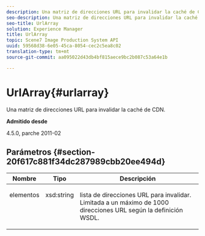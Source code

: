 ```yaml
---
description: Una matriz de direcciones URL para invalidar la caché de CDN.
seo-description: Una matriz de direcciones URL para invalidar la caché de CDN.
seo-title: UrlArray
solution: Experience Manager
title: UrlArray
topic: Scene7 Image Production System API
uuid: 59568d38-6e05-45ca-8054-cec2c5ea8c02
translation-type: tm+mt
source-git-commit: aa095022d43db4bf815aece9bc2b087c53a64e1b

---
```



# UrlArray{#urlarray}

Una matriz de direcciones URL para invalidar la caché de CDN.

**Admitido desde**

4.5.0, parche 2011-02

## Parámetros {#section-20f617c881f34dc287989cbb20ee494d}

<table id="table_A28FC686DFB84198BF6671F953E8F044"> 
 <thead> 
  <tr> 
   <th class="entry"> <b> Nombre</b> </th> 
   <th class="entry"> <b> Tipo</b> </th> 
   <th class="entry"> <b> Descripción</b> </th> 
  </tr> 
 </thead>
 <tbody> 
  <tr valign="top"> 
   <td> <p> <span class="codeph"> <span class="varname"> elementos</span></span> </p> </td> 
   <td> <p> <span class="codeph"> xsd:string</span> </p> </td> 
   <td> <p> lista de direcciones URL para invalidar. Limitada a un máximo de 1000 direcciones URL según la definición WSDL. </p> </td> 
  </tr> 
 </tbody> 
</table>

